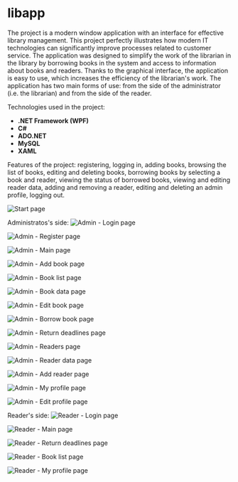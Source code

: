 # libapp
The project is a modern window application with an interface for effective library management. This project perfectly illustrates how modern IT technologies can significantly improve processes related to customer service. The application was designed to simplify the work of the librarian in the library by borrowing books in the system and access to information about books and readers. Thanks to the graphical interface, the application is easy to use, which increases the efficiency of the librarian's work. The application has two main forms of use: from the side of the administrator (i.e. the librarian) and from the side of the reader.

Technologies used in the project: 
- **.NET Framework (WPF)**
- **C#**
- **ADO.NET**
- **MySQL**
- **XAML**

Features of the project: registering, logging in, adding books, browsing the list of books, editing and deleting books, borrowing books by selecting a book and reader, viewing the status of borrowed books, viewing and editing reader data, adding and removing a reader, editing and deleting an admin profile, logging out.

![Start page](https://github.com/karoldziadkowiec/libapp/blob/master/photos/1.png)

Administratos's side:
![Admin - Login page](https://github.com/karoldziadkowiec/libapp/blob/master/photos/2.png)

![Admin - Register page](https://github.com/karoldziadkowiec/libapp/blob/master/photos/3.png)

![Admin - Main page](https://github.com/karoldziadkowiec/libapp/blob/master/photos/4.png)

![Admin - Add book page](https://github.com/karoldziadkowiec/libapp/blob/master/photos/5.png)

![Admin - Book list page](https://github.com/karoldziadkowiec/libapp/blob/master/photos/6.png)

![Admin - Book data page](https://github.com/karoldziadkowiec/libapp/blob/master/photos/7.png)

![Admin - Edit book page](https://github.com/karoldziadkowiec/libapp/blob/master/photos/8.png)

![Admin - Borrow book page](https://github.com/karoldziadkowiec/libapp/blob/master/photos/9.png)

![Admin - Return deadlines page](https://github.com/karoldziadkowiec/libapp/blob/master/photos/10.png)

![Admin - Readers page](https://github.com/karoldziadkowiec/libapp/blob/master/photos/11.png)

![Admin - Reader data page](https://github.com/karoldziadkowiec/libapp/blob/master/photos/12.png)

![Admin - Add reader page](https://github.com/karoldziadkowiec/libapp/blob/master/photos/13.png)

![Admin - My profile page](https://github.com/karoldziadkowiec/libapp/blob/master/photos/14.png)

![Admin - Edit profile page](https://github.com/karoldziadkowiec/libapp/blob/master/photos/15.png)

Reader's side:
![Reader - Login page](https://github.com/karoldziadkowiec/libapp/blob/master/photos/16.png)

![Reader - Main page](https://github.com/karoldziadkowiec/libapp/blob/master/photos/17.png)

![Reader - Return deadlines page](https://github.com/karoldziadkowiec/libapp/blob/master/photos/18.png)

![Reader - Book list page](https://github.com/karoldziadkowiec/libapp/blob/master/photos/19.png)

![Reader - My profile page](https://github.com/karoldziadkowiec/libapp/blob/master/photos/20.png)
